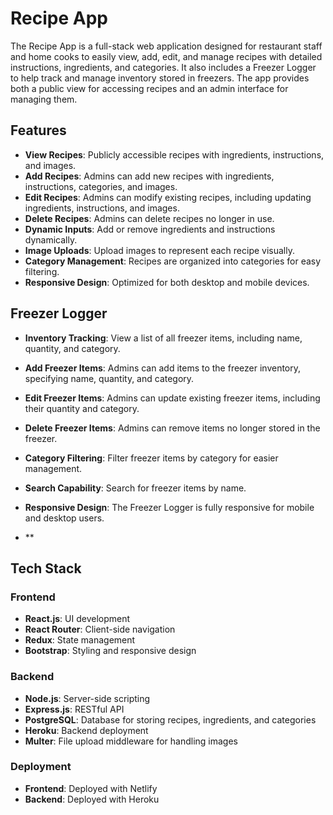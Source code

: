 # Recipe App

The Recipe App is a full-stack web application designed for restaurant staff and home cooks to easily view, add, edit, and manage recipes with detailed instructions, ingredients, and categories. It also includes a Freezer Logger to help track and manage inventory stored in freezers. The app provides both a public view for accessing recipes and an admin interface for managing them.

## Features

- **View Recipes**: Publicly accessible recipes with ingredients, instructions, and images.
- **Add Recipes**: Admins can add new recipes with ingredients, instructions, categories, and images.
- **Edit Recipes**: Admins can modify existing recipes, including updating ingredients, instructions, and images.
- **Delete Recipes**: Admins can delete recipes no longer in use.
- **Dynamic Inputs**: Add or remove ingredients and instructions dynamically.
- **Image Uploads**: Upload images to represent each recipe visually.
- **Category Management**: Recipes are organized into categories for easy filtering.
- **Responsive Design**: Optimized for both desktop and mobile devices.

## Freezer Logger

- **Inventory Tracking**: View a list of all freezer items, including name, quantity, and category.
- **Add Freezer Items**: Admins can add items to the freezer inventory, specifying name, quantity, and category.
- **Edit Freezer Items**: Admins can update existing freezer items, including their quantity and category.
- **Delete Freezer Items**: Admins can remove items no longer stored in the freezer.
- **Category Filtering**: Filter freezer items by category for easier management.
- **Search Capability**: Search for freezer items by name.
- **Responsive Design**: The Freezer Logger is fully responsive for mobile and desktop users.


- **

## Tech Stack

### Frontend
- **React.js**: UI development
- **React Router**: Client-side navigation
- **Redux**: State management
- **Bootstrap**: Styling and responsive design

### Backend
- **Node.js**: Server-side scripting
- **Express.js**: RESTful API
- **PostgreSQL**: Database for storing recipes, ingredients, and categories
- **Heroku**: Backend deployment
- **Multer**: File upload middleware for handling images

### Deployment
- **Frontend**: Deployed with Netlify
- **Backend**: Deployed with Heroku

